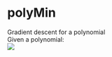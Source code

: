 # polyMin
Gradient descent for a polynomial  
Given a polynomial:  
<img src="https://latex.codecogs.com/gif.latex?{f(x,y)=6x^6+2x^4y^2+10x^2+6xy+10y^2-6x+4}" /> 
